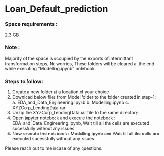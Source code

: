 # Loan_Default_prediction

### Space requirements : 
2.3 GB

### Note :  
Majority of the space is occupied by the exports of intermittant transformation steps, No worries, These folders will be cleared at the end while executing "Modelling.ipynb" notebook.

### Steps to follow:
1. Create a new folder at a location of your choice
2. Download below files from Model folder to the folder created in step-1:
	a. EDA_and_Data_Engineering.ipynb
	b. Modelling.ipynb
	c. XYZCorp_LendingData.rar
3. Unzip the XYZCorp_LendingData.rar file to the same directory.
4. Open jupyter notebook and execute the notebook : EDA_and_Data_Engineering.ipynb, Wait till all the cells are executed sucessfully without any issues.
5. Now execute the notebook : Modelling.ipynb and Wait till all the cells are executed sucessfully without any issues.

Please reach out to me incase of any questions.
